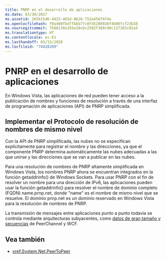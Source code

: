 ```yaml
---
title: PNRP en el desarrollo de aplicaciones
ms.date: 03/30/2017
ms.assetid: 265615d6-4423-4b5d-8626-752e456f4f4e
ms.openlocfilehash: f9a408fbd7fbbb77c0fd5208926f4b06fcf23b38
ms.sourcegitcommit: 7588136e355e10cbc2582f389c90c127363c02a5
ms.translationtype: HT
ms.contentlocale: es-ES
ms.lasthandoff: 03/15/2020
ms.locfileid: "74428209"
---
```

# <a name="pnrp-in-application-development"></a>PNRP en el desarrollo de aplicaciones
En Windows Vista, las aplicaciones de red pueden tener acceso a la publicación de nombres y funciones de resolución a través de una interfaz de programación de aplicaciones (API) de PNRP simplificada.  
  
## <a name="implementing-the-peer-name-resolution-protocol"></a>Implementar el Protocolo de resolución de nombres de mismo nivel  
 Con la API de PNRP simplificada, las nubes no se especifican explícitamente para registrar el nombre y las direcciones, ya que el componente PNRP determina automáticamente las nubes adecuadas a las que unirse y las direcciones que se van a publicar en las nubes.  
  
 Para una resolución de nombres de PNRP altamente simplificada en Windows Vista, los nombres PNRP ahora se encuentran integrados en la función getaddrinfo() de Windows Sockets. Para usar PNRP con el fin de resolver un nombre para una dirección de IPv6, las aplicaciones pueden usar la función getaddrinfo() para resolver el nombre de dominio completo (FQDN) name.prnp.net, donde "name" es el nombre de mismo nivel que se resuelve. El dominio pnrp.net es un dominio reservado en Windows Vista para la resolución de nombres de PNRP.  
  
 La transmisión de mensajes entre aplicaciones punto a punto todavía se controla mediante arquitecturas subyacentes, como [datos de gran tamaño y secuencias](../wcf/feature-details/large-data-and-streaming.md) de PeerChannel y WCF.  
  
## <a name="see-also"></a>Vea también

- <xref:System.Net.PeerToPeer>
